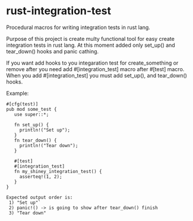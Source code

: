 # rust-integration-test
Procedural macros for writing integration tests in rust lang.

Purpose of this project is create multy functional tool for easy create integration tests in rust lang.
At this moment added only set_up() and tear_down() hooks and panic cathing.

If you want add hooks to you integaration test for create_something or remove after you need add #[integration_test] macro after #[test] macro.
When you add #[integration_test] you must add set_up(), and tear_down() hooks.

Example:
```
#[cfg(test)]
pub mod some_test {
   use super::*;
   
   fn set_up() {
     println!("Set up");
   }
   fn tear_down() {
     println!("Tear down");
   }
 
   #[test]
   #[integration_test]
   fn my_shiney_integration_test() {
     asserteq!(1, 2);
   }
}

Expected output order is:
 1) "Set up"`
 2) panic!() -> is going to show after tear_down() finish
 3) "Tear down"
